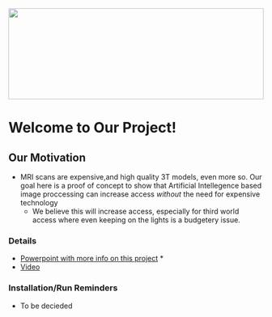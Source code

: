 <img src="https://www.worldatlas.com/img/flag/ua-flag.jpg](https://external-content.duckduckgo.com/iu/?u=https%3A%2F%2Fstatic.vecteezy.com%2Fsystem%2Fresources%2Fpreviews%2F021%2F747%2F103%2Flarge_2x%2Fbanner-for-mental-health-concept-illustration-design-of-human-brain-made-of-flowers-generative-ai-photo.jpg&f=1&nofb=1&ipt=48b9570983b724d0e44a21fad75f6915f2d4a4cbea75b6beec2c0915d4af19f3&ipo=images" width="100%" height="180" />

# Welcome to Our Project!

## Our Motivation
* MRI scans are expensive,and high quality 3T models, even more so. Our goal here is a proof of concept to show that Artificial Intellegence based image proccessing can increase access *without* the need for expensive technology
  * We believe this will increase access, especially for third world access where even keeping on the lights is a budgetery issue.  

### Details
* [Powerpoint with more info on this project](https://docs.google.com/presentation/d/1BkbNGrVA0agTMpkpehzaJqENou5NLx1ZeVcW2eblpRU/edit?usp=sharing)
  *  
* [Video]()
### Installation/Run Reminders
* To be decieded
